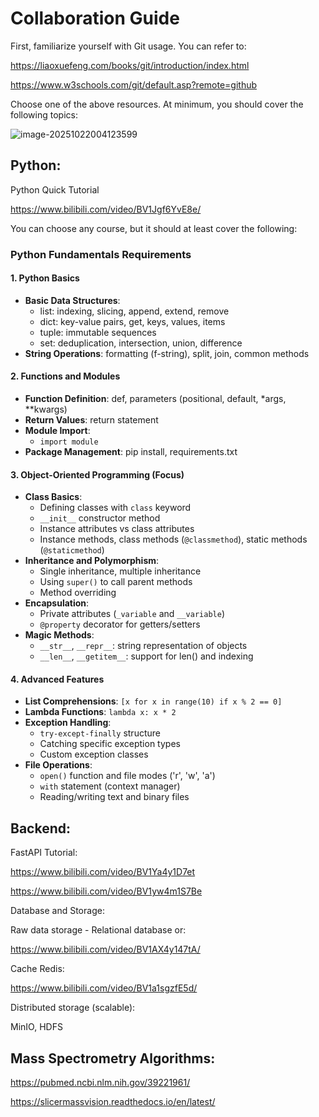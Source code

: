 # Collaboration Guide

First, familiarize yourself with Git usage. You can refer to:

https://liaoxuefeng.com/books/git/introduction/index.html

https://www.w3schools.com/git/default.asp?remote=github

Choose one of the above resources. At minimum, you should cover the following topics:

![image-20251022004123599](https://s2.loli.net/2025/10/22/rsv8KWFYU7pVdiJ.png)

## Python:

Python Quick Tutorial

https://www.bilibili.com/video/BV1Jgf6YvE8e/

You can choose any course, but it should at least cover the following:

### Python Fundamentals Requirements

#### 1. Python Basics
- **Basic Data Structures**:
  - list: indexing, slicing, append, extend, remove
  - dict: key-value pairs, get, keys, values, items
  - tuple: immutable sequences
  - set: deduplication, intersection, union, difference
- **String Operations**: formatting (f-string), split, join, common methods

#### 2. Functions and Modules
- **Function Definition**: def, parameters (positional, default, *args, **kwargs)
- **Return Values**: return statement
- **Module Import**:
  - `import module`
- **Package Management**: pip install, requirements.txt

#### 3. Object-Oriented Programming (Focus)
- **Class Basics**:
  - Defining classes with `class` keyword
  - `__init__` constructor method
  - Instance attributes vs class attributes
  - Instance methods, class methods (`@classmethod`), static methods (`@staticmethod`)
- **Inheritance and Polymorphism**:
  - Single inheritance, multiple inheritance
  - Using `super()` to call parent methods
  - Method overriding
- **Encapsulation**:
  - Private attributes (`_variable` and `__variable`)
  - `@property` decorator for getters/setters
- **Magic Methods**:
  - `__str__`, `__repr__`: string representation of objects
  - `__len__`, `__getitem__`: support for len() and indexing

#### 4. Advanced Features
- **List Comprehensions**: `[x for x in range(10) if x % 2 == 0]`
- **Lambda Functions**: `lambda x: x * 2`
- **Exception Handling**:
  - `try-except-finally` structure
  - Catching specific exception types
  - Custom exception classes
- **File Operations**:
  - `open()` function and file modes ('r', 'w', 'a')
  - `with` statement (context manager)
  - Reading/writing text and binary files



## Backend:

FastAPI Tutorial:

https://www.bilibili.com/video/BV1Ya4y1D7et

https://www.bilibili.com/video/BV1yw4m1S7Be

Database and Storage:

Raw data storage - Relational database or:

https://www.bilibili.com/video/BV1AX4y147tA/

Cache Redis:

https://www.bilibili.com/video/BV1a1sgzfE5d/

Distributed storage (scalable):

MinIO, HDFS

## Mass Spectrometry Algorithms:

https://pubmed.ncbi.nlm.nih.gov/39221961/

https://slicermassvision.readthedocs.io/en/latest/
